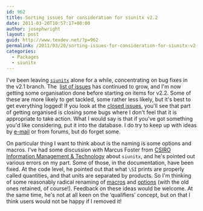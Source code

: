```yaml
---
id: 962
title: Sorting issues for consideration for siunitx v2.2
date: 2011-03-20T10:57:17+00:00
author: josephwright
layout: post
guid: http://www.texdev.net/?p=962
permalink: /2011/03/20/sorting-issues-for-consideration-for-siunitx-v2-2/
categories:
  - Packages
  - siunitx
---
```

I've been leaving <a title="A comprehensive (SI) units package" href="http://ctan.org/pkg/siunitx"><code>siunitx</code></a> alone for a while, concentrating on bug fixes in the v2.1 branch. The  <a href="https://bitbucket.org/josephwright/siunitx/issues?status=new&amp;status=open">list of issues</a> has continued to grow, and I'm now getting some organisation done before starting on items for v2.2. Some of these are more likely to get tackled, some rather less likely, but it's best to get everything logged! If you look at the <a href="https://bitbucket.org/josephwright/siunitx/issues?status=resolved&amp;status=invalid&amp;status=duplicate">closed issues</a>, you'll see that part of getting organised is closing some bugs where I don't feel that it is appropriate to take action. What I would say is that if you've got something you'd like considering, put it into the database. I do try to keep up with ideas by <a href="mailto:joseph.wright@morningstar2.co.uk">e-mail</a> or from forums, but do forget some.

On particular thing I want to think about is the naming is some options and macros. I've had some discussion with Marcus Foster from <a title="Commonwealth Scientific and Research Organisation" href="http://www.csiro.au/">CSIRO Information Management &amp; Technology</a> about <code>siunitx</code>, and he's pointed out various errors on my part. Some of those, in the documentation, have been fixed. At the code level, he pointed out that what <code>\SI</code> prints are properly called quantities, and that units are separated by products. So I'm thinking of some reasonably radical renaming of <a href="https://bitbucket.org/josephwright/siunitx/issue/116/">macros</a> and <a href="https://bitbucket.org/josephwright/siunitx/issue/115/">options</a> (with the old ones retained, of course!). Feedback on these ideas would be welcome. At the same time, he's not at all keen on the ‘qualifiers’ concept, but on that I think users would not be happy if I removed it!
